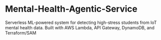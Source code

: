# Mental-Health-Agentic-Service
Serverless ML-powered system for detecting high-stress students from IoT mental health data. Built with AWS Lambda, API Gateway, DynamoDB, and Terraform/SAM
